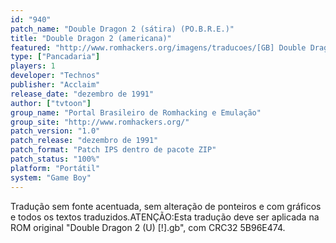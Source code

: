 ```yaml
---
id: "940"
patch_name: "Double Dragon 2 (sátira) (PO.B.R.E.)"
title: "Double Dragon 2 (americana)"
featured: "http://www.romhackers.org/imagens/traducoes/[GB] Double Dragon 2 - Po.B.R.E. - 1.png"
type: ["Pancadaria"]
players: 1
developer: "Technos"
publisher: "Acclaim"
release_date: "dezembro de 1991"
author: ["tvtoon"]
group_name: "Portal Brasileiro de Romhacking e Emulação"
group_site: "http://www.romhackers.org/"
patch_version: "1.0"
patch_release: "dezembro de 1991"
patch_format: "Patch IPS dentro de pacote ZIP"
patch_status: "100%"
platform: "Portátil"
system: "Game Boy"
---
```


Tradução sem fonte acentuada, sem alteração de ponteiros e com gráficos e todos os textos traduzidos.ATENÇÃO:Esta tradução deve ser aplicada na ROM original "Double Dragon 2 (U) [!].gb", com CRC32 5B96E474.